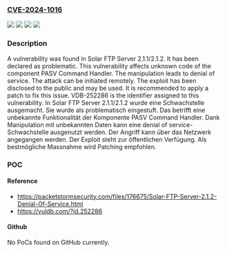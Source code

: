 ### [CVE-2024-1016](https://cve.mitre.org/cgi-bin/cvename.cgi?name=CVE-2024-1016)
![](https://img.shields.io/static/v1?label=Product&message=FTP%20Server&color=blue)
![](https://img.shields.io/static/v1?label=Version&message=2.1.1%20&color=brightgreen)
![](https://img.shields.io/static/v1?label=Version&message=2.1.2%20&color=brightgreen)
![](https://img.shields.io/static/v1?label=Vulnerability&message=CWE-404%20Denial%20of%20Service&color=brightgreen)

### Description

A vulnerability was found in Solar FTP Server 2.1.1/2.1.2. It has been declared as problematic. This vulnerability affects unknown code of the component PASV Command Handler. The manipulation leads to denial of service. The attack can be initiated remotely. The exploit has been disclosed to the public and may be used. It is recommended to apply a patch to fix this issue. VDB-252286 is the identifier assigned to this vulnerability.
In Solar FTP Server 2.1.1/2.1.2 wurde eine Schwachstelle ausgemacht. Sie wurde als problematisch eingestuft. Das betrifft eine unbekannte Funktionalität der Komponente PASV Command Handler. Dank Manipulation mit unbekannten Daten kann eine denial of service-Schwachstelle ausgenutzt werden. Der Angriff kann über das Netzwerk angegangen werden. Der Exploit steht zur öffentlichen Verfügung. Als bestmögliche Massnahme wird Patching empfohlen.

### POC

#### Reference
- https://packetstormsecurity.com/files/176675/Solar-FTP-Server-2.1.2-Denial-Of-Service.html
- https://vuldb.com/?id.252286

#### Github
No PoCs found on GitHub currently.

